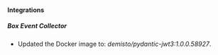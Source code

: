 #### Integrations
##### Box Event Collector
- Updated the Docker image to: *demisto/pydantic-jwt3:1.0.0.58927*.
